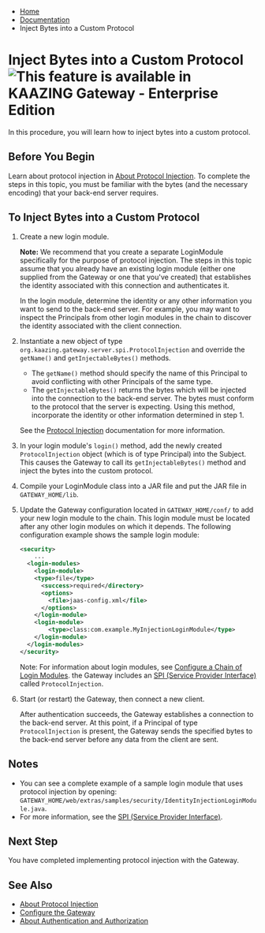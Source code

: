 -   [Home](../../index.md)
-   [Documentation](../index.md)
-   Inject Bytes into a Custom Protocol

Inject Bytes into a Custom Protocol  ![This feature is available in KAAZING Gateway - Enterprise Edition](images/enterprise-feature.png)
===========================================================================

In this procedure, you will learn how to inject bytes into a custom protocol.

Before You Begin
----------------

Learn about protocol injection in [About Protocol Injection](c_aaa_inject.md). To complete the steps in this topic, you must be familiar with the bytes (and the necessary encoding) that your back-end server requires.

To Inject Bytes into a Custom Protocol
--------------------------------------

1.  Create a new login module.

    **Note:** We recommend that you create a separate LoginModule specifically for the purpose of protocol injection. The steps in this topic assume that you already have an existing login module (either one supplied from the Gateway or one that you've created) that establishes the identity associated with this connection and authenticates it.

    In the login module, determine the identity or any other information you want to send to the back-end server. For example, you may want to inspect the Principals from other login modules in the chain to discover the identity associated with the client connection.

2.  Instantiate a new object of type `org.kaazing.gateway.server.spi.ProtocolInjection` and override the `getName()` and `getInjectableBytes()` methods.

    -   The `getName()` method should specify the name of this Principal to avoid conflicting with other Principals of the same type.
    -   The `getInjectableBytes()` returns the bytes which will be injected into the connection to the back-end server. The bytes must conform to the protocol that the server is expecting. Using this method, incorporate the identity or other information determined in step 1.
   
    See the [Protocol Injection](../apidoc/server/gateway/server/spi/index.html) documentation for more information.

3.  In your login module's `login()` method, add the newly created `ProtocolInjection` object (which is of type Principal) into the Subject. This causes the Gateway to call its `getInjectableBytes()` method and inject the bytes into the custom protocol.
4.  Compile your LoginModule class into a JAR file and put the JAR file in `GATEWAY_HOME/lib`.
5.  Update the Gateway configuration located in `GATEWAY_HOME/conf/` to add your new login module to the chain. This login module must be located after any other login modules on which it depends. The following configuration example shows the sample login module:

    ``` xml
    <security>
        ...
      <login-modules>
        <login-module>
        <type>file</type>
          <success>required</directory>
          <options>
            <file>jaas-config.xml</file>
          </options>
        </login-module>
        <login-module>
            <type>class:com.example.MyInjectionLoginModule</type>
        </login-module>
      </login-modules>
    </security>
    ```

    Note: For information about login modules, see [Configure a Chain of Login Modules](p_aaa_config_lm.md). the Gateway includes an [SPI (Service Provider Interface)](../apidoc/server/gateway/server/spi/index.md) called `ProtocolInjection`.

6.  Start (or restart) the Gateway, then connect a new client.

    After authentication succeeds, the Gateway establishes a connection to the back-end server. At this point, if a Principal of type `ProtocolInjection` is present, the Gateway sends the specified bytes to the back-end server before any data from the client are sent.


Notes
-----

-   You can see a complete example of a sample login module that uses protocol injection by opening: `GATEWAY_HOME/web/extras/samples/security/IdentityInjectionLoginModule.java`.
-   For more information, see the [SPI (Service Provider Interface)](../apidoc/server/gateway/server/spi/index.md).

Next Step
---------

You have completed implementing protocol injection with the Gateway.

See Also
------------------------------

-   [About Protocol Injection](c_aaa_inject.md)
-   [Configure the Gateway](../admin-reference/o_conf_checklist.md)
-   [About Authentication and Authorization](c_aaa_aaa.md)

